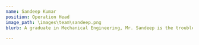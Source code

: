 ```yaml
---
name: Sandeep Kumar
position: Operation Head
image_path: \images\team\sandeep.png
blurb: A graduate in Mechanical Engineering, Mr. Sandeep is the troubleshooter at the ground level. He has a hands-on approach to most operational issues and lends a decade of experience from the infrastructure industry to our company. He is very proficient and well versed with most issues encountered in the infra space.

---
```

